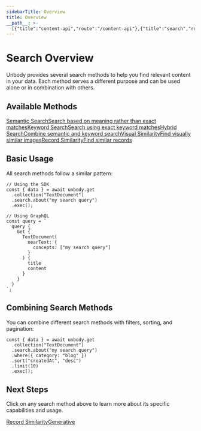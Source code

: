 ```yaml
---
sidebarTitle: Overview
title: Overview
__path__: >-
  [{"title":"content-api","route":"/content-api"},{"title":"search","route":"/content-api/search"},{"title":"Overview","route":"/content-api/search/overview"}]
---
```


# Search Overview

Unbody provides several search methods to help you find relevant content in your data. Each method serves a different purpose and can be used alone or in combination with others.

## Available Methods

[Semantic SearchSearch based on meaning rather than exact matches](/content-api/search/semantic-search)[Keyword SearchSearch using exact keyword matches](/content-api/search/keyword-search)[Hybrid SearchCombine semantic and keyword search](/content-api/search/hybrid-search)[Visual SimilarityFind visually similar images](/content-api/search/visual-similarity)[Record SimilarityFind similar records](/content-api/search/record-similarity)

## Basic Usage

All search methods follow a similar pattern:

```
// Using the SDK
const { data } = await unbody.get
  .collection("TextDocument")
  .search.about("my search query")
  .exec();
 
// Using GraphQL
const query = `
  query {
    Get {
      TextDocument(
        nearText: {
          concepts: ["my search query"]
        }
      ) {
        title
        content
      }
    }
  }
`;
```

## Combining Search Methods

You can combine different search methods with filters, sorting, and pagination:

```
const { data } = await unbody.get
  .collection("TextDocument")
  .search.about("my search query")
  .where({ category: "blog" })
  .sort("createdAt", "desc")
  .limit(10)
  .exec();
```

## Next Steps

Click on any search method above to learn more about its specific capabilities and usage.

[Record Similarity](/content-api/search/record-similarity "Record Similarity")[Generative](/content-api/generative "Generative")